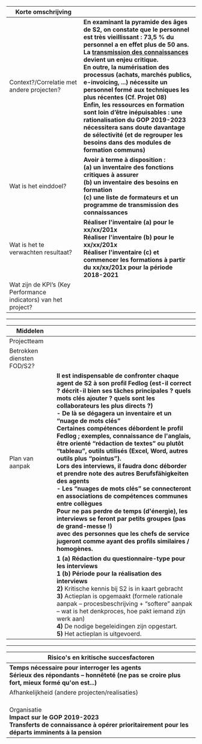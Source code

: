 <link rel="stylesheet" href="S2_light.css">

| Korte omschrijving | &nbsp; |
| --- | --- |
| Context?/Correlatie met andere projecten? | **En examinant la pyramide des âges de S2, on constate que le personnel est très vieillissant : 73,5 % du personnel a en effet plus de 50 ans. La <u>transmission des connaissances</u> devient un enjeu critique.**<br>**En outre, la numérisation des processus (achats, marchés publics, e-invoicing, ...) nécessite un personnel formé aux techniques les plus récentes (Cf. Projet 08)**<br>**Enfin, les ressources en formation sont loin d’être inépuisables : une rationalisation du GOP 2019-2023 nécessitera sans doute davantage de sélectivité (et de regrouper les besoins dans des modules de formation communs)** |
| Wat is het einddoel? | **Avoir à terme à disposition :**<br>**(a) un inventaire des fonctions critiques à assurer**<br>**(b) un inventaire des besoins en formation**<br>**(c) une liste de formateurs et un programme de transmission des connaissances** |
| Wat is het te verwachten resultaat? | **Réaliser l'inventaire (a) pour le xx/xx/201x**<br>**Réaliser l'inventaire (b) pour le xx/xx/201x**<br>**Réaliser l'inventaire (c) et commencer les formations à partir du xx/xx/201x pour la période 2018-2021** |
| Wat zijn de KPI’s (Key Performance indicators) van het project? | &nbsp; |

---

| Middelen | &nbsp; |
| --- | --- |
| Projectteam | &nbsp; |
| Betrokken diensten FOD/S2? | &nbsp; |
| Plan van aanpak | **Il est indispensable de confronter chaque agent de S2 à son profil Fedlog (est-il correct ? décrit-il bien ses tâches principales ? quels mots clés ajouter ? quels sont les collaborateurs les plus directs ?)**<br>**- De là se dégagera un inventaire et un “nuage de mots clés”**<br>**Certaines compétences débordent le profil Fedlog ; exemples, connaissance de l'anglais, être orienté “rédaction de textes” ou plutôt “tableau”, outils utilisés (Excel, Word, autres outils plus “pointus”).**<br>**Lors des interviews, il faudra donc déborder et prendre note des autres Berufsfähigkeiten des agents**<br>**- Les “nuages de mots clés” se connecteront en associations de compétences communes entre collègues**<br>**Pour ne pas perdre de temps (d'énergie), les interviews se feront par petits groupes (pas de grand-messe !)**<br>**avec des personnes que les chefs de service jugeront comme ayant des profils similaires / homogènes.** |
| &nbsp; | **1 (a) Rédaction du questionnaire-type pour les interviews**<br>**1 (b) Période pour la réalisation des interviews**<br>**2)** Kritische kennis bij S2 is in kaart gebracht<br>**3)** Actieplan is opgemaakt (formele rationale aanpak – procesbeschrijving + “softere” aanpak – wat is het denkproces, hoe pakt iemand zijn werk aan)<br>**4)** De nodige begeleidingen zijn opgestart.<br>**5)** Het actieplan is uitgevoerd. |

---

| Risico's en kritische succesfactoren |
| --- |
| **Temps nécessaire pour interroger les agents**<br>**Sérieux des répondants – honnêteté (ne pas se croire plus fort, mieux formé qu'on est...)** |
| Afhankelijkheid (andere projecten/realisaties)<br>&nbsp; |
| Organisatie<br>**Impact sur le GOP 2019-2023**<br>**Transferts de connaissance à opérer prioritairement pour les départs imminents à la pension** |


